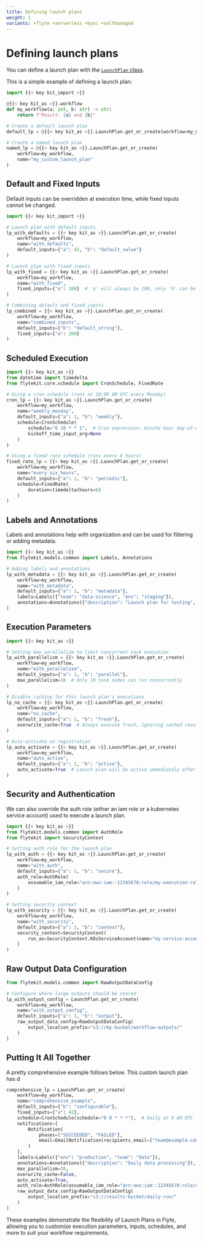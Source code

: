 ```yaml
---
title: Defining launch plans
weight: 1
variants: +flyte +serverless +byoc +selfmanaged
---
```


# Defining launch plans

You can define a launch plan with the [`LaunchPlan` class](../../../api-reference/flytekit-sdk/packages/flytekit.core.launch_plan).

This is a simple example of defining a launch plan:

```python
import {{< key kit_import >}}

@{{< key kit_as >}}.workflow
def my_workflow(a: int, b: str) -> str:
    return f"Result: {a} and {b}"

# Create a default launch plan
default_lp = @{{< key kit_as >}}.LaunchPlan.get_or_create(workflow=my_workflow)

# Create a named launch plan
named_lp = @{{< key kit_as >}}.LaunchPlan.get_or_create(
    workflow=my_workflow,
    name="my_custom_launch_plan"
)
```

## Default and Fixed Inputs

Default inputs can be overridden at execution time, while fixed inputs cannot be changed.

```python
import {{< key kit_import >}}

# Launch plan with default inputs
lp_with_defaults = {{< key kit_as >}}.LaunchPlan.get_or_create(
    workflow=my_workflow,
    name="with_defaults",
    default_inputs={"a": 42, "b": "default_value"}
)

# Launch plan with fixed inputs
lp_with_fixed = {{< key kit_as >}}.LaunchPlan.get_or_create(
    workflow=my_workflow,
    name="with_fixed",
    fixed_inputs={"a": 100}  # 'a' will always be 100, only 'b' can be specified
)

# Combining default and fixed inputs
lp_combined = {{< key kit_as >}}.LaunchPlan.get_or_create(
    workflow=my_workflow,
    name="combined_inputs",
    default_inputs={"b": "default_string"},
    fixed_inputs={"a": 200}
)
```

## Scheduled Execution

```python
import {{< key kit_as >}}
from datetime import timedelta
from flytekit.core.schedule import CronSchedule, FixedRate

# Using a cron schedule (runs at 10:00 AM UTC every Monday)
cron_lp = {{< key kit_as >}}.LaunchPlan.get_or_create(
    workflow=my_workflow,
    name="weekly_monday",
    default_inputs={"a": 1, "b": "weekly"},
    schedule=CronSchedule(
        schedule="0 10 * * 1",  # Cron expression: minute hour day-of-month month day-of-week
        kickoff_time_input_arg=None
    )
)

# Using a fixed rate schedule (runs every 6 hours)
fixed_rate_lp = {{< key kit_as >}}.LaunchPlan.get_or_create(
    workflow=my_workflow,
    name="every_six_hours",
    default_inputs={"a": 1, "b": "periodic"},
    schedule=FixedRate(
        duration=timedelta(hours=6)
    )
)
```

## Labels and Annotations

Labels and annotations help with organization and can be used for filtering or adding metadata.

```python
import {{< key kit_as >}}
from flytekit.models.common import Labels, Annotations

# Adding labels and annotations
lp_with_metadata = {{< key kit_as >}}.LaunchPlan.get_or_create(
    workflow=my_workflow,
    name="with_metadata",
    default_inputs={"a": 1, "b": "metadata"},
    labels=Labels({"team": "data-science", "env": "staging"}),
    annotations=Annotations({"description": "Launch plan for testing", "owner": "jane.doe"})
)
```

## Execution Parameters

```python
import {{< key kit_as >}}

# Setting max parallelism to limit concurrent task execution
lp_with_parallelism = {{< key kit_as >}}.LaunchPlan.get_or_create(
    workflow=my_workflow,
    name="with_parallelism",
    default_inputs={"a": 1, "b": "parallel"},
    max_parallelism=10  # Only 10 task nodes can run concurrently
)

# Disable caching for this launch plan's executions
lp_no_cache = {{< key kit_as >}}.LaunchPlan.get_or_create(
    workflow=my_workflow,
    name="no_cache",
    default_inputs={"a": 1, "b": "fresh"},
    overwrite_cache=True  # Always execute fresh, ignoring cached results
)

# Auto-activate on registration
lp_auto_activate = {{< key kit_as >}}.LaunchPlan.get_or_create(
    workflow=my_workflow,
    name="auto_active",
    default_inputs={"a": 1, "b": "active"},
    auto_activate=True  # Launch plan will be active immediately after registration
)
```

## Security and Authentication

We can also override the auth role (either an iam role or a kubernetes service account) used to execute a launch plan.

```python
import {{< key kit_as >}}
from flytekit.models.common import AuthRole
from flytekit import SecurityContext

# Setting auth role for the launch plan
lp_with_auth = {{< key kit_as >}}.LaunchPlan.get_or_create(
    workflow=my_workflow,
    name="with_auth",
    default_inputs={"a": 1, "b": "secure"},
    auth_role=AuthRole(
        assumable_iam_role="arn:aws:iam::12345678:role/my-execution-role"
    )
)

# Setting security context
lp_with_security = {{< key kit_as >}}.LaunchPlan.get_or_create(
    workflow=my_workflow,
    name="with_security",
    default_inputs={"a": 1, "b": "context"},
    security_context=SecurityContext(
        run_as=SecurityContext.K8sServiceAccount(name="my-service-account")
    )
)
```

## Raw Output Data Configuration

```python
from flytekit.models.common import RawOutputDataConfig

# Configure where large outputs should be stored
lp_with_output_config = LaunchPlan.get_or_create(
    workflow=my_workflow,
    name="with_output_config",
    default_inputs={"a": 1, "b": "output"},
    raw_output_data_config=RawOutputDataConfig(
        output_location_prefix="s3://my-bucket/workflow-outputs/"
    )
)
```

## Putting It All Together

A pretty comprehensive example follows below. This custom launch plan has d

```python
comprehensive_lp = LaunchPlan.get_or_create(
    workflow=my_workflow,
    name="comprehensive_example",
    default_inputs={"b": "configurable"},
    fixed_inputs={"a": 42},
    schedule=CronSchedule(schedule="0 9 * * *"),  # Daily at 9 AM UTC
    notifications=[
        Notification(
            phases=["SUCCEEDED", "FAILED"],
            email=EmailNotification(recipients_email=["team@example.com"])
        )
    ],
    labels=Labels({"env": "production", "team": "data"}),
    annotations=Annotations({"description": "Daily data processing"}),
    max_parallelism=20,
    overwrite_cache=False,
    auto_activate=True,
    auth_role=AuthRole(assumable_iam_role="arn:aws:iam::12345678:role/workflow-role"),
    raw_output_data_config=RawOutputDataConfig(
        output_location_prefix="s3://results-bucket/daily-run/"
    )
)
```

These examples demonstrate the flexibility of Launch Plans in Flyte, allowing you to customize execution parameters, inputs, schedules, and more to suit your workflow requirements.

